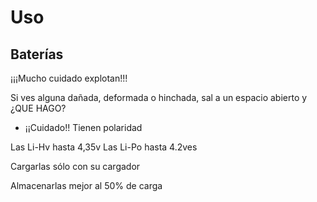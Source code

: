# Uso

## Baterías

¡¡¡Mucho cuidado explotan!!!

Si ves alguna dañada, deformada o hinchada, sal a un espacio abierto y ¿QUE HAGO?


* ¡¡Cuidado!! Tienen polaridad

Las Li-Hv hasta 4,35v
Las Li-Po hasta 4.2ves

Cargarlas sólo con su cargador

Almacenarlas mejor al 50% de carga



